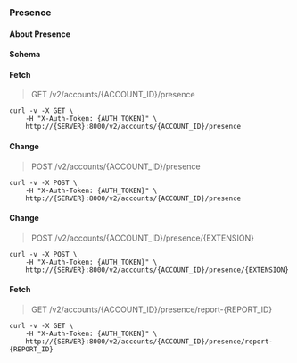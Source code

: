 ### Presence

#### About Presence

#### Schema



#### Fetch

> GET /v2/accounts/{ACCOUNT_ID}/presence

```curl
curl -v -X GET \
    -H "X-Auth-Token: {AUTH_TOKEN}" \
    http://{SERVER}:8000/v2/accounts/{ACCOUNT_ID}/presence
```

#### Change

> POST /v2/accounts/{ACCOUNT_ID}/presence

```curl
curl -v -X POST \
    -H "X-Auth-Token: {AUTH_TOKEN}" \
    http://{SERVER}:8000/v2/accounts/{ACCOUNT_ID}/presence
```

#### Change

> POST /v2/accounts/{ACCOUNT_ID}/presence/{EXTENSION}

```curl
curl -v -X POST \
    -H "X-Auth-Token: {AUTH_TOKEN}" \
    http://{SERVER}:8000/v2/accounts/{ACCOUNT_ID}/presence/{EXTENSION}
```

#### Fetch

> GET /v2/accounts/{ACCOUNT_ID}/presence/report-{REPORT_ID}

```curl
curl -v -X GET \
    -H "X-Auth-Token: {AUTH_TOKEN}" \
    http://{SERVER}:8000/v2/accounts/{ACCOUNT_ID}/presence/report-{REPORT_ID}
```

